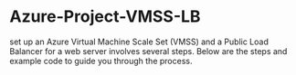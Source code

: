 # Azure-Project-VMSS-LB
set up an Azure Virtual Machine Scale Set (VMSS) and a Public Load Balancer for a web server involves several steps. Below are the steps and example code to guide you through the process.
